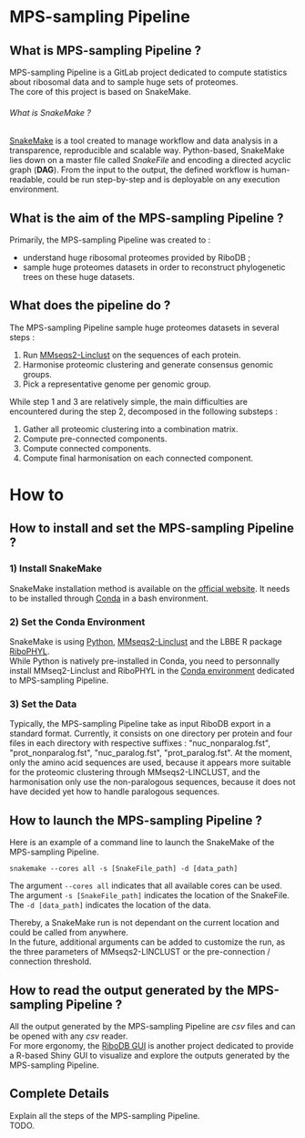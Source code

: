 # MPS-sampling Pipeline

## What is MPS-sampling Pipeline ?

MPS-sampling Pipeline is a GitLab project dedicated to compute statistics about ribosomal data and to sample huge sets of proteomes.
<br/>
The core of this project is based on SnakeMake.

###### What is SnakeMake ?

[SnakeMake](https://snakemake.readthedocs.io/en/stable/) is a tool created to manage workflow and data analysis in a transparence, reproducible and scalable way. Python-based, SnakeMake lies down on a master file called *SnakeFile* and encoding a directed acyclic graph (**DAG**). From the input to the output, the defined workflow is human-readable, could be run step-by-step and is deployable on any execution environment.

## What is the aim of the MPS-sampling Pipeline ?

Primarily, the MPS-sampling Pipeline was created to :
* understand huge ribosomal proteomes provided by RiboDB ;
* sample huge proteomes datasets in order to reconstruct phylogenetic trees on these huge datasets.

## What does the pipeline do ?

The MPS-sampling Pipeline sample huge proteomes datasets in several steps :
1. Run [MMseqs2-Linclust](https://github.com/soedinglab/MMseqs2/wiki/Tutorials) on the sequences of each protein.
2. Harmonise proteomic clustering and generate consensus genomic groups.
3. Pick a representative genome per genomic group.

While step 1 and 3 are relatively simple, the main difficulties are encountered during the step 2, decomposed in the following substeps :
1. Gather all proteomic clustering into a combination matrix.
2. Compute pre-connected components.
3. Compute connected components.
4. Compute final harmonisation on each connected component.

# How to

## How to install and set the MPS-sampling Pipeline ?

### 1) Install SnakeMake

SnakeMake installation method is available on the [official website](https://snakemake.readthedocs.io/en/stable/getting_started/installation.html). It needs to be installed through [Conda](https://docs.conda.io/projects/conda/en/latest/index.html) in a bash environment.

### 2) Set the Conda Environment

SnakeMake is using [Python](https://www.python.org/), [MMseqs2-Linclust](https://github.com/soedinglab/MMseqs2/wiki/Tutorials) and the LBBE R package [RiboPHYL](https://gitlab.in2p3.fr/ribodb/riboPHYL).
<br/>
While Python is natively pre-installed in Conda, you need to personnally install MMseq2-Linclust and RiboPHYL in the [Conda environment](https://docs.conda.io/projects/conda/en/latest/user-guide/tasks/manage-environments.html) dedicated to MPS-sampling Pipeline.

### 3) Set the Data

Typically, the MPS-sampling Pipeline take as input RiboDB export in a standard format. Currently, it consists on one directory per protein and four files in each directory with respective suffixes : "nuc_nonparalog.fst", "prot_nonparalog.fst", "nuc_paralog.fst", "prot_paralog.fst". At the moment, only the amino acid sequences are used, because it appears more suitable for the proteomic clustering through MMseqs2-LINCLUST, and the harmonisation only use the non-paralogous sequences, because it does not have decided yet how to handle paralogous sequences.

## How to launch the MPS-sampling Pipeline ?

Here is an example of a command line to launch the SnakeMake of the MPS-sampling Pipeline.
```
snakemake --cores all -s [SnakeFile_path] -d [data_path]
```

The argument `--cores all` indicates that all available cores can be used.
<br/>
The argument `-s [SnakeFile_path]` indicates the location of the SnakeFile.
<br/>
The `-d [data_path]` indicates the location of the data.

Thereby, a SnakeMake run is not dependant on the current location and could be called from anywhere.
<br/>
In the future, additional arguments can be added to customize the run, as the three parameters of MMseqs2-LINCLUST or the pre-connection / connection threshold.

## How to read the output generated by the MPS-sampling Pipeline ?

All the output generated by the MPS-sampling Pipeline are *csv* files and can be opened with any *csv* reader.
<br/>
For more ergonomy, the [RiboDB GUI](https://gitlab.in2p3.fr/ribodb/riboDB_gui) is another project dedicated to provide a R-based Shiny GUI to visualize and explore the outputs generated by the MPS-sampling Pipeline.

## Complete Details

Explain all the steps of the MPS-sampling Pipeline.
<br/>
TODO.
